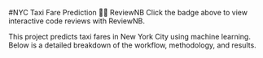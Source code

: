 #NYC Taxi Fare Prediction 🚖💵
ReviewNB
Click the badge above to view interactive code reviews with ReviewNB.

This project predicts taxi fares in New York City using machine learning. Below is a detailed breakdown of the workflow, methodology, and results.
